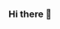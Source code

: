 ### Hi there 👋

<!--
**AndreSand/AndreSand** 

Here are some ideas to get you started:

- 🔭 I’m currently working on Android 
- 💬 Ask me about Android development, testing, CI/ CD, mobile security
- 📫 How to reach me: https://twitter.com/Andre__Sand
- 😄 Pronouns: He/him
- ⚡ Fun fact: I write medium blog post for fun https://medium.com/@AndreSand
--> 
